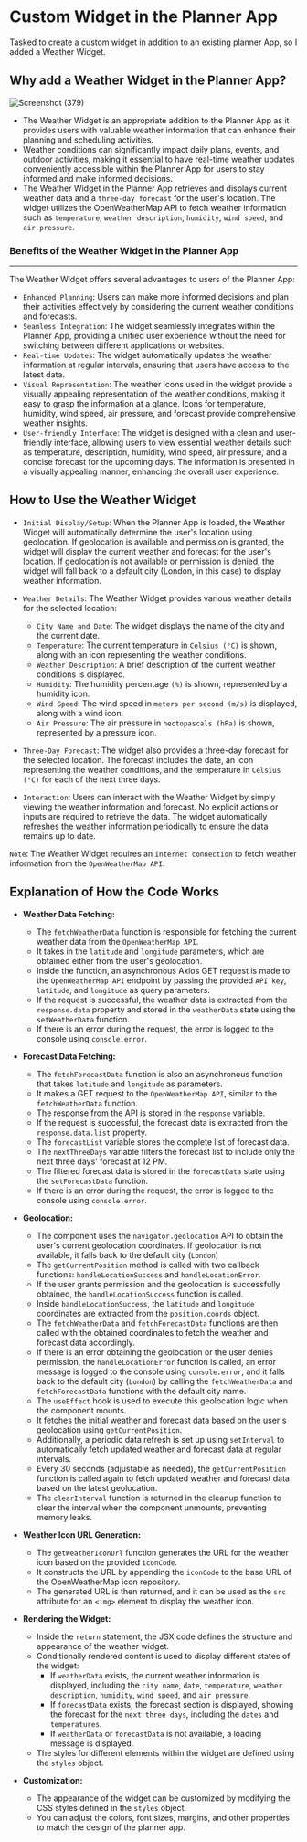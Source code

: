 
# Custom Widget in the Planner App
Tasked to create a custom widget in addition to an existing planner App, so I added a Weather Widget.

## Why add a Weather Widget in the Planner App?

![Screenshot (379)](https://github.com/LateefAkinola/Planner-App/assets/105966848/95c6b6ce-23c2-4f5d-8245-f82085d24ed3)

- The Weather Widget is an appropriate addition to the Planner App as it provides users with valuable weather information that can enhance their planning and scheduling activities.
- Weather conditions can significantly impact daily plans, events, and outdoor activities, making it essential to have real-time weather updates conveniently accessible within the Planner App for users to stay informed and make informed decisions.
- The Weather Widget in the Planner App retrieves and displays current weather data and a ``three-day forecast`` for the user's location. The widget utilizes the OpenWeatherMap API to fetch weather information such as `temperature`, `weather description`, `humidity`, `wind speed`, and `air pressure`.

### Benefits of the Weather Widget in the Planner App
--------------------------------------------------------
The Weather Widget offers several advantages to users of the Planner App:

- `Enhanced Planning`:
  Users can make more informed decisions and plan their activities effectively by considering the current weather conditions and forecasts.
- `Seamless Integration`:
  The widget seamlessly integrates within the Planner App, providing a unified user experience without the need for switching between different applications or websites.
- `Real-time Updates`:
  The widget automatically updates the weather information at regular intervals, ensuring that users have access to the latest data.
- `Visual Representation`:
   The weather icons used in the widget provide a visually appealing representation of the weather conditions, making it easy to grasp the information at a glance. Icons for temperature, humidity, wind speed, air pressure, and forecast provide comprehensive weather insights.
- `User-friendly Interface`:
  The widget is designed with a clean and user-friendly interface, allowing users to view essential weather details such as temperature, description, humidity, wind speed, air pressure, and a concise forecast for the upcoming days. The information is presented in a visually appealing manner, enhancing the overall user experience.


## How to Use the Weather Widget

- `Initial Display/Setup`: When the Planner App is loaded, the Weather Widget will automatically determine the user's location using geolocation. If geolocation is available and permission is granted, the widget will display the current weather and forecast for the user's location. If geolocation is not available or permission is denied, the widget will fall back to a default city (London, in this case) to display weather information.

- `Weather Details`: The Weather Widget provides various weather details for the selected location:
    - `City Name and Date`: The widget displays the name of the city and the current date.
    - `Temperature`: The current temperature in `Celsius (°C)` is shown, along with an icon representing the weather conditions.
    - `Weather Description`: A brief description of the current weather conditions is displayed.
    - `Humidity`: The humidity percentage `(%)` is shown, represented by a humidity icon.
    - `Wind Speed`: The wind speed in `meters per second (m/s)` is displayed, along with a wind icon.
    - `Air Pressure`: The air pressure in `hectopascals (hPa)` is shown, represented by a pressure icon.

- `Three-Day Forecast`: The widget also provides a three-day forecast for the selected location. The forecast includes the date, an icon representing the weather conditions, and the temperature in `Celsius (°C)` for each of the next three days.

- `Interaction`: Users can interact with the Weather Widget by simply viewing the weather information and forecast. No explicit actions or inputs are required to retrieve the data. The widget automatically refreshes the weather information periodically to ensure the data remains up to date.

```Note```: The Weather Widget requires an `internet connection` to fetch weather information from the `OpenWeatherMap API`.


## **Explanation of How the Code Works**

- **Weather Data Fetching:**
   - The `fetchWeatherData` function is responsible for fetching the current weather data from the ``OpenWeatherMap API``.
   - It takes in the `latitude` and `longitude` parameters, which are obtained either from the user's geolocation.
   - Inside the function, an asynchronous Axios GET request is made to the ``OpenWeatherMap API`` endpoint by passing the provided `API key`, `latitude`, and `longitude` as query parameters. 
   - If the request is successful, the weather data is extracted from the `response.data` property and stored in the `weatherData` state using the `setWeatherData` function.
   - If there is an error during the request, the error is logged to the console using `console.error`.

- **Forecast Data Fetching:**
   - The `fetchForecastData` function is also an asynchronous function that takes `latitude` and `longitude` as parameters.
   - It makes a GET request to the ``OpenWeatherMap API``, similar to the `fetchWeatherData` function.
   - The response from the API is stored in the `response` variable.
   - If the request is successful, the forecast data is extracted from the `response.data.list` property.
   - The `forecastList` variable stores the complete list of forecast data.
   - The `nextThreeDays` variable filters the forecast list to include only the next three days' forecast at 12 PM.
   - The filtered forecast data is stored in the `forecastData` state using the `setForecastData` function.
   - If there is an error during the request, the error is logged to the console using `console.error`.


- **Geolocation:**
   - The component uses the `navigator.geolocation` API to obtain the user's current geolocation coordinates. If geolocation is not available, it falls back to the default city (`London`)
   - The `getCurrentPosition` method is called with two callback functions: `handleLocationSuccess` and `handleLocationError`.
   - If the user grants permission and the geolocation is successfully obtained, the `handleLocationSuccess` function is called.
   - Inside `handleLocationSuccess`, the `latitude` and `longitude` coordinates are extracted from the `position.coords` object.
   - The `fetchWeatherData` and `fetchForecastData` functions are then called with the obtained coordinates to fetch the weather and forecast data accordingly.
   - If there is an error obtaining the geolocation or the user denies permission, the `handleLocationError` function is called, an error message is logged to the console using `console.error`, and it falls back to the default city (`London`) by calling the `fetchWeatherData` and `fetchForecastData` functions with the default city name.
   - The `useEffect` hook is used to execute this geolocation logic when the component mounts.
   - It fetches the initial weather and forecast data based on the user's geolocation using `getCurrentPosition`.
   - Additionally, a periodic data refresh is set up using `setInterval` to automatically fetch updated weather and forecast data at regular intervals.
   - Every 30 seconds (adjustable as needed), the `getCurrentPosition` function is called again to fetch updated weather and forecast data based on the latest geolocation.
   - The `clearInterval` function is returned in the cleanup function to clear the interval when the component unmounts, preventing memory leaks.

- **Weather Icon URL Generation:**
   - The `getWeatherIconUrl` function generates the URL for the weather icon based on the provided `iconCode`.
   - It constructs the URL by appending the `iconCode` to the base URL of the OpenWeatherMap icon repository.
   - The generated URL is then returned, and it can be used as the `src` attribute for an `<img>` element to display the weather icon.


- **Rendering the Widget:**
   - Inside the `return` statement, the JSX code defines the structure and appearance of the weather widget.
   - Conditionally rendered content is used to display different states of the widget:
     - If `weatherData` exists, the current weather information is displayed, including the `city name`, `date`, `temperature`, `weather description`, `humidity`, `wind speed`, and `air pressure`.
     - If `forecastData` exists, the forecast section is displayed, showing the forecast for the `next three days`, including the `dates` and `temperatures`.
     - If `weatherData` or `forecastData` is not available, a loading message is displayed.
   - The styles for different elements within the widget are defined using the `styles` object.

- **Customization:**
   - The appearance of the widget can be customized by modifying the CSS styles defined in the `styles` object.
   - You can adjust the colors, font sizes, margins, and other properties to match the design of the planner app.



